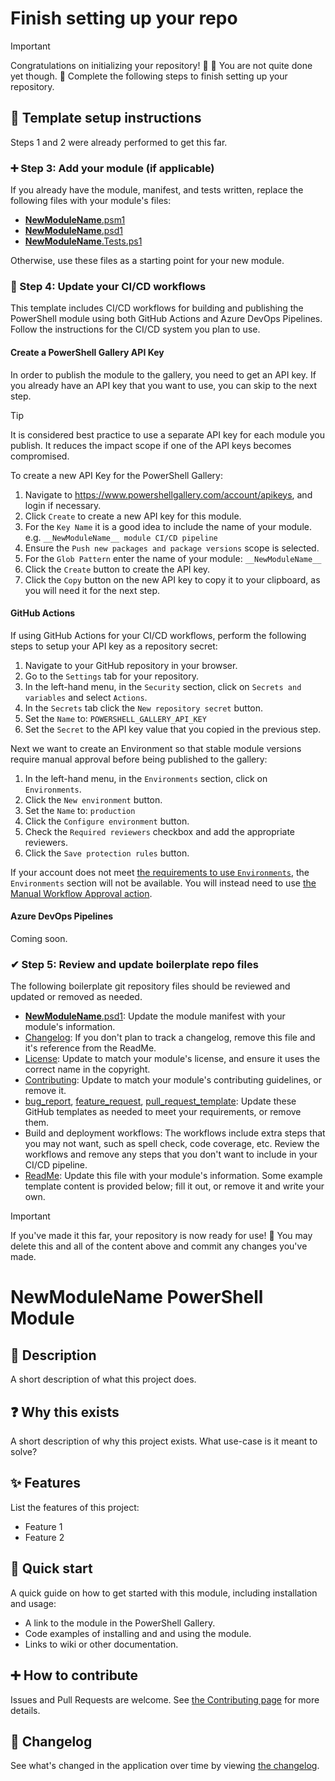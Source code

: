 # Finish setting up your repo

> [!IMPORTANT]
> Congratulations on initializing your repository! 🎉
> 🚧 You are not quite done yet though. 🚧
> Complete the following steps to finish setting up your repository.

## 📄 Template setup instructions

Steps 1 and 2 were already performed to get this far.

### ➕ Step 3: Add your module (if applicable)

If you already have the module, manifest, and tests written, replace the following files with your module's files:

- [__NewModuleName__.psm1](/src/__NewModuleName__/__NewModuleName__.psm1)
- [__NewModuleName__.psd1](/src/__NewModuleName__/__NewModuleName__.psd1)
- [__NewModuleName__.Tests.ps1](/src/__NewModuleName__/__NewModuleName__.Tests.ps1)

Otherwise, use these files as a starting point for your new module.

### 🚀 Step 4: Update your CI/CD workflows

This template includes CI/CD workflows for building and publishing the PowerShell module using both GitHub Actions and Azure DevOps Pipelines.
Follow the instructions for the CI/CD system you plan to use.

#### Create a PowerShell Gallery API Key

In order to publish the module to the gallery, you need to get an API key.
If you already have an API key that you want to use, you can skip to the next step.

> [!TIP]
> It is considered best practice to use a separate API key for each module you publish.
> It reduces the impact scope if one of the API keys becomes compromised.

To create a new API Key for the PowerShell Gallery:

1. Navigate to <https://www.powershellgallery.com/account/apikeys>, and login if necessary.
1. Click `Create` to create a new API key for this module.
1. For the `Key Name` it is a good idea to include the name of your module.
   e.g. `__NewModuleName__ module CI/CD pipeline`
1. Ensure the `Push new packages and package versions` scope is selected.
1. For the `Glob Pattern` enter the name of your module: `__NewModuleName__`
1. Click the `Create` button to create the API key.
1. Click the `Copy` button on the new API key to copy it to your clipboard, as you will need it for the next step.

#### GitHub Actions

If using GitHub Actions for your CI/CD workflows, perform the following steps to setup your API key as a repository secret:

1. Navigate to your GitHub repository in your browser.
1. Go to the `Settings` tab for your repository.
1. In the left-hand menu, in the `Security` section, click on `Secrets and variables` and select `Actions`.
1. In the `Secrets` tab click the `New repository secret` button.
1. Set the `Name` to: `POWERSHELL_GALLERY_API_KEY`
1. Set the `Secret` to the API key value that you copied in the previous step.

Next we want to create an Environment so that stable module versions require manual approval before being published to the gallery:

1. In the left-hand menu, in the `Environments` section, click on `Environments`.
1. Click the `New environment` button.
1. Set the `Name` to: `production`
1. Click the `Configure environment` button.
1. Check the `Required reviewers` checkbox and add the appropriate reviewers.
1. Click the `Save protection rules` button.

If your account does not meet [the requirements to use `Environments`](https://docs.github.com/en/actions/deployment/targeting-different-environments/using-environments-for-deployment), the `Environments` section will not be available.
You will instead need to use [the Manual Workflow Approval action](https://github.com/marketplace/actions/manual-workflow-approval).

#### Azure DevOps Pipelines

Coming soon.

### ✔ Step 5: Review and update boilerplate repo files

The following boilerplate git repository files should be reviewed and updated or removed as needed.

- [__NewModuleName__.psd1](/src/__NewModuleName__/__NewModuleName__.psd1): Update the module manifest with your module's information.
- [Changelog](/Changelog.md): If you don't plan to track a changelog, remove this file and it's reference from the ReadMe.
- [License](/License.md): Update to match your module's license, and ensure it uses the correct name in the copyright.
- [Contributing](/docs/Contributing.md): Update to match your module's contributing guidelines, or remove it.
- [bug_report](/.github/ISSUE_TEMPLATE/bug_report.md), [feature_request](/.github/ISSUE_TEMPLATE/feature_request.md), [pull_request_template](/.github/pull_request_template.md): Update these GitHub templates as needed to meet your requirements, or remove them.
- Build and deployment workflows: The workflows include extra steps that you may not want, such as spell check, code coverage, etc.
  Review the workflows and remove any steps that you don't want to include in your CI/CD pipeline.
- [ReadMe](/ReadMe.md): Update this file with your module's information.
  Some example template content is provided below; fill it out, or remove it and write your own.

> [!IMPORTANT]
> If you've made it this far, your repository is now ready for use! 🎉
> You may delete this and all of the content above and commit any changes you've made.

# __NewModuleName__ PowerShell Module

## 💬 Description

A short description of what this project does.

## ❓ Why this exists

A short description of why this project exists.
What use-case is it meant to solve?

## ✨ Features

List the features of this project:

- Feature 1
- Feature 2

## 🚀 Quick start

A quick guide on how to get started with this module, including installation and usage:

- A link to the module in the PowerShell Gallery.
- Code examples of installing and and using the module.
- Links to wiki or other documentation.

## ➕ How to contribute

Issues and Pull Requests are welcome.
See [the Contributing page](docs/Contributing.md) for more details.

## 📃 Changelog

See what's changed in the application over time by viewing [the changelog](Changelog.md).
